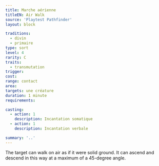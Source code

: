 ```yaml
---
title: Marche aérienne
titleEN: Air Walk
source: 'Playtest Pathfinder'
layout: block

traditions:
  - divin
  - primaire
type: sort
level: 4
rarity: C
traits:
  - transmutation
trigger: 
cost: 
range: contact
area: 
targets: une créature
duration: 1 minute
requirements: 

casting:
  - action: 1
    description: Incantation somatique
  - action: 1
    description: Incantation verbale

summary: '..'
---
```

The target can walk on air as if it were solid ground. It can ascend and descend in this way at a maximum of a 45-degree angle.